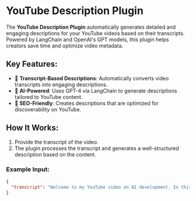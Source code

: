 # YouTube Description Plugin

The **YouTube Description Plugin** automatically generates detailed and engaging descriptions for your YouTube videos based on their transcripts. Powered by LangChain and OpenAI's GPT models, this plugin helps creators save time and optimize video metadata.

## Key Features:

- 📜 **Transcript-Based Descriptions**: Automatically converts video transcripts into engaging descriptions.
- 🤖 **AI-Powered**: Uses GPT-4 via LangChain to generate descriptions tailored to YouTube content.
- 🎯 **SEO-Friendly**: Creates descriptions that are optimized for discoverability on YouTube.

## How It Works:

1. Provide the transcript of the video.
2. The plugin processes the transcript and generates a well-structured description based on the content.

### Example Input:

```json
{
  "transcript": "Welcome to my YouTube video on AI development. In this video, we will explore..."
}
```
